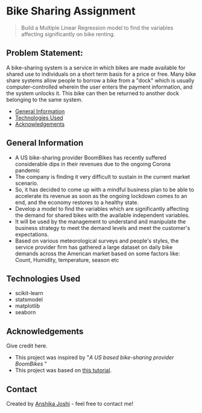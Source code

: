 # Bike Sharing Assignment 
> Build a Multiple Linear Regression model to find the variables affecting significantly on bike renting.


## Problem Statement:
A bike-sharing system is a service in which bikes are made available for shared use to individuals on a short term basis for a price or free. Many bike share systems allow people to borrow a bike from a "dock" which is usually computer-controlled wherein the user enters the payment information, and the system unlocks it. This bike can then be returned to another dock belonging to the same system.


* [General Information](#general-information)
* [Technologies Used](#technologies-used)
* [Acknowledgements](#acknowledgements)
<!-- * [Conclusions](#conclusions) -->

<!-- You can include any other section that is pertinent to your problem -->

## General Information
- A US bike-sharing provider BoomBikes has recently suffered considerable dips in their revenues due to the ongoing Corona pandemic 
- The company is finding it very difficult to sustain in the current market scenario. 
- So, it has decided to come up with a mindful business plan to be able to accelerate its revenue as soon as the ongoing lockdown comes to an end, and the economy restores to a healthy state.
- Develop a model to find the variables which are significantly affecting the demand for shared bikes with the available independent variables.
- It will be used by the management to understand and manipulate the business strategy to meet the demand levels and meet the customer's expectations.
- Based on various meteorological surveys and people's styles, the service provider firm has gathered a large dataset on daily bike demands across the American market based on some factors like: Count, Humidity, temperature, season etc

<!-- You don't have to answer all the questions - just the ones relevant to your project. -->

<!-- ## Conclusions
- Conclusion 1 from the analysis
- Conclusion 2 from the analysis
- Conclusion 3 from the analysis
- Conclusion 4 from the analysis -->

<!-- You don't have to answer all the questions - just the ones relevant to your project. -->


## Technologies Used
- scikit-learn
- statsmodel
- matplotlib
- seaborn

<!-- As the libraries versions keep on changing, it is recommended to mention the version of library used in this project -->

## Acknowledgements
Give credit here.
- This project was inspired by "*A US based bike-sharing provider BoomBikes* "
- This project was based on [this tutorial](https://www.investopedia.com/terms/m/mlr.asp#:~:text=Key%20Takeaways-,Multiple%20linear%20regression%20(MLR)%2C%20also%20known%20simply%20as%20multiple,uses%20just%20one%20explanatory%20variable.).


## Contact
Created by [Anshika Joshi](https://github.com/AnshikaJoshi27/) - feel free to contact me!


<!-- Optional -->
<!-- ## License -->
<!-- This project is open source and available under the [... License](). -->

<!-- You don't have to include all sections - just the one's relevant to your project -->

